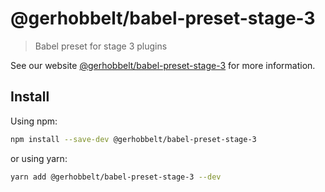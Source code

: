 # @gerhobbelt/babel-preset-stage-3

> Babel preset for stage 3 plugins

See our website [@gerhobbelt/babel-preset-stage-3](https://babeljs.io/docs/en/next/babel-preset-stage-3.html) for more information.

## Install

Using npm:

```sh
npm install --save-dev @gerhobbelt/babel-preset-stage-3
```

or using yarn:

```sh
yarn add @gerhobbelt/babel-preset-stage-3 --dev
```
